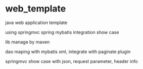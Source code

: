 # web_template
java web application template

using springmvc  spring  mybatis integration show case

lib manage by maven

dao maping with mybatis xml, integrate with paginate plugin

springmvc show case with json, request parameter, header info


